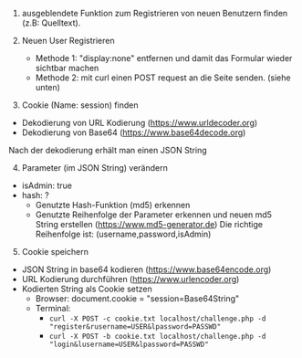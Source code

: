 1. ausgeblendete Funktion zum Registrieren von neuen Benutzern finden (z.B: Quelltext).
  <!-- This feature should be disabled -->
  <div style="display:none !important;">
    <h2>User Registration</h2>
    <form method="post">
      Username: <input type="text" name="rusername" required></input></br>
      Password: <input type="text" name="rpassword" required></input></br>
      <input type="submit" name="register" value="Register"></input>
    </form>
  </div>

2. Neuen User Registrieren
   - Methode 1: "display:none" entfernen und damit das Formular wieder sichtbar machen
   - Methode 2: mit curl einen POST request an die Seite senden. (siehe unten)

3. Cookie (Name: session) finden
 - Dekodierung von URL Kodierung (https://www.urldecoder.org)
 - Dekodierung von Base64 (https://www.base64decode.org)

Nach der dekodierung erhält man einen JSON String


4. Parameter (im JSON String) verändern
 - isAdmin: true
 - hash: ?
   - Genutzte Hash-Funktion (md5) erkennen
   - Genutzte Reihenfolge der Parameter erkennen und neuen md5 String erstellen (https://www.md5-generator.de)
     Die richtige Reihenfolge ist: (username,password,isAdmin)

5. Cookie speichern
 - JSON String in base64 kodieren (https://www.base64encode.org)
 - URL Kodierung durchführen (https://www.urlencoder.org)
 - Kodierten String als Cookie setzen
   - Browser: document.cookie = "session=Base64String"
   - Terminal:
     - ```curl -X POST -c cookie.txt localhost/challenge.php -d "register&rusername=USER&lpassword=PASSWD"```
     - ```curl -X POST -b cookie.txt localhost/challenge.php -d "login&lusername=USER&lpassword=PASSWD"```
